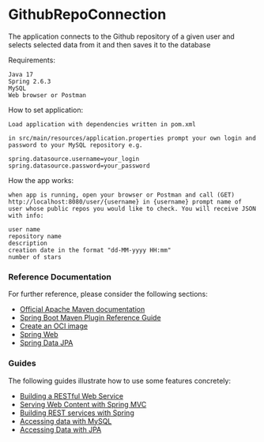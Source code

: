# GithubRepoConnection

The application connects to the Github repository of a given user and selects selected data from it and then saves it to the database

Requirements:

    Java 17
    Spring 2.6.3
    MySQL
    Web browser or Postman

How to set application:

    Load application with dependencies written in pom.xml

    in src/main/resources/application.properties prompt your own login and password to your MySQL repository e.g.

    spring.datasource.username=your_login 
    spring.datasource.password=your_password

How the app works:

    when app is running, open your browser or Postman and call (GET) http://localhost:8080/user/{username} in {username} prompt name of user whose public repos you would like to check. You will receive JSON with info:

    user name
    repository name
    description
    creation date in the format "dd-MM-yyyy HH:mm"
    number of stars

### Reference Documentation

For further reference, please consider the following sections:

* [Official Apache Maven documentation](https://maven.apache.org/guides/index.html)
* [Spring Boot Maven Plugin Reference Guide](https://docs.spring.io/spring-boot/docs/2.6.3/maven-plugin/reference/html/)
* [Create an OCI image](https://docs.spring.io/spring-boot/docs/2.6.3/maven-plugin/reference/html/#build-image)
* [Spring Web](https://docs.spring.io/spring-boot/docs/2.6.3/reference/htmlsingle/#boot-features-developing-web-applications)
* [Spring Data JPA](https://docs.spring.io/spring-boot/docs/2.6.3/reference/htmlsingle/#boot-features-jpa-and-spring-data)

### Guides

The following guides illustrate how to use some features concretely:

* [Building a RESTful Web Service](https://spring.io/guides/gs/rest-service/)
* [Serving Web Content with Spring MVC](https://spring.io/guides/gs/serving-web-content/)
* [Building REST services with Spring](https://spring.io/guides/tutorials/bookmarks/)
* [Accessing data with MySQL](https://spring.io/guides/gs/accessing-data-mysql/)
* [Accessing Data with JPA](https://spring.io/guides/gs/accessing-data-jpa/)

